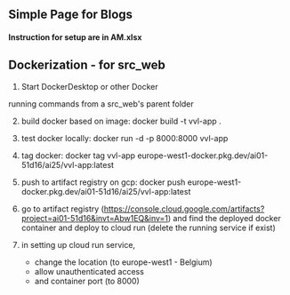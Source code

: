 ## Simple Page for Blogs

#### Instruction for setup are in AM.xlsx

## Dockerization - for src_web

1.  Start DockerDesktop or other Docker

running commands from a src_web's parent folder

2.  build docker based on image: docker build -t vvl-app .
3.  test docker locally: docker run -d -p 8000:8000 vvl-app
4.  tag docker: docker tag vvl-app europe-west1-docker.pkg.dev/ai01-51d16/ai25/vvl-app:latest
5.  push to artifact registry on gcp: docker push europe-west1-docker.pkg.dev/ai01-51d16/ai25/vvl-app:latest

6.  go to artifact registry (https://console.cloud.google.com/artifacts?project=ai01-51d16&invt=Abw1EQ&inv=1) and find the deployed docker container and deploy to cloud run (delete the running service if exist)
7.  in setting up cloud run service,
    - change the location (to europe-west1 - Belgium)
    - allow unauthenticated access
    - and container port (to 8000)
